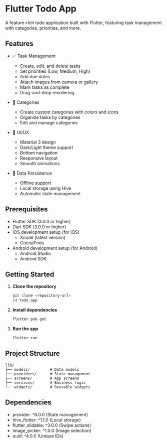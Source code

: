 # Flutter Todo App

A feature-rich todo application built with Flutter, featuring task management with categories, priorities, and more.

## Features

- ✅ Task Management
  - Create, edit, and delete tasks
  - Set priorities (Low, Medium, High)
  - Add due dates
  - Attach images from camera or gallery
  - Mark tasks as complete
  - Drag-and-drop reordering

- 📁 Categories
  - Create custom categories with colors and icons
  - Organize tasks by categories
  - Edit and manage categories

- 🎨 UI/UX
  - Material 3 design
  - Dark/Light theme support
  - Bottom navigation
  - Responsive layout
  - Smooth animations

- 💾 Data Persistence
  - Offline support
  - Local storage using Hive
  - Automatic state management

## Prerequisites

- Flutter SDK (3.0.0 or higher)
- Dart SDK (3.0.0 or higher)
- iOS development setup (for iOS)
  - Xcode (latest version)
  - CocoaPods
- Android development setup (for Android)
  - Android Studio
  - Android SDK

## Getting Started

1. **Clone the repository**
   ```bash
   git clone <repository-url>
   cd todo_app
   ```

2. **Install dependencies**
   ```bash
   flutter pub get
   ```

3. **Run the app**
   ```bash
   flutter run
   ```

## Project Structure

```
lib/
├── models/         # Data models
├── providers/      # State management
├── screens/        # App screens
├── services/       # Business logic
└── widgets/        # Reusable widgets
```

## Dependencies

- provider: ^6.0.0 (State management)
- hive_flutter: ^1.1.0 (Local storage)
- flutter_slidable: ^3.0.0 (Swipe actions)
- image_picker: ^1.0.0 (Image selection)
- uuid: ^4.0.0 (Unique IDs)

